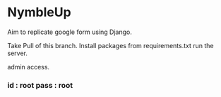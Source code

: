 # NymbleUp

Aim to replicate google form using Django.

Take Pull of this branch.
Install packages from requirements.txt
run the server.

admin access.
<h3> 
  id : root
  pass : root
 </h3>
